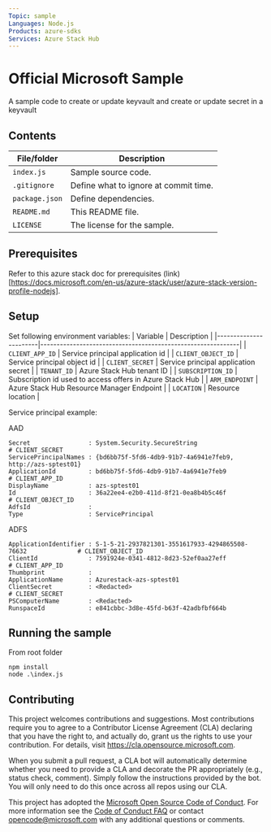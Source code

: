 ```yaml
---
Topic: sample
Languages: Node.js
Products: azure-sdks
Services: Azure Stack Hub
---
```


# Official Microsoft Sample

<!-- 
Guidelines on README format: https://review.docs.microsoft.com/help/onboard/admin/samples/concepts/readme-template?branch=master

Guidance on onboarding samples to docs.microsoft.com/samples: https://review.docs.microsoft.com/help/onboard/admin/samples/process/onboarding?branch=master

Taxonomies for products and languages: https://review.docs.microsoft.com/new-hope/information-architecture/metadata/taxonomies?branch=master
-->

A sample code to create or update keyvault and create or update secret in a keyvault

## Contents

| File/folder       | Description                                |
|-------------------|--------------------------------------------|
| `index.js`        | Sample source code.                        |
| `.gitignore`      | Define what to ignore at commit time.      |
| `package.json`    | Define dependencies.                       |
| `README.md`       | This README file.                          |
| `LICENSE`         | The license for the sample.                |

## Prerequisites

Refer to this azure stack doc for prerequisites (link)[https://docs.microsoft.com/en-us/azure-stack/user/azure-stack-version-profile-nodejs].

## Setup

Set following environment variables:
| Variable              | Description                                                 |
|-----------------------|-------------------------------------------------------------|
| `CLIENT_APP_ID`       | Service principal application id                            |
| `CLIENT_OBJECT_ID`    | Service principal object id                                 |
| `CLIENT_SECRET`       | Service principal application secret                        |
| `TENANT_ID`           | Azure Stack Hub tenant ID                                   |
| `SUBSCRIPTION_ID`     | Subscription id used to access offers in Azure Stack Hub    |
| `ARM_ENDPOINT`        | Azure Stack Hub Resource Manager Endpoint                   |
| `LOCATION`            | Resource location                                           |

Service principal example:

AAD
```
Secret                : System.Security.SecureString                                 # CLIENT_SECRET
ServicePrincipalNames : {bd6bb75f-5fd6-4db9-91b7-4a6941e7feb9, http://azs-sptest01}
ApplicationId         : bd6bb75f-5fd6-4db9-91b7-4a6941e7feb9                         # CLIENT_APP_ID
DisplayName           : azs-sptest01
Id                    : 36a22ee4-e2b0-411d-8f21-0ea8b4b5c46f                         # CLIENT_OBJECT_ID
AdfsId                : 
Type                  : ServicePrincipal
```

ADFS
```
ApplicationIdentifier : S-1-5-21-2937821301-3551617933-4294865508-76632              # CLIENT_OBJECT_ID
ClientId              : 7591924e-0341-4812-8d23-52ef0aa27eff                         # CLIENT_APP_ID                   
Thumbprint            : 
ApplicationName       : Azurestack-azs-sptest01
ClientSecret          : <Redacted>                                                   # CLIENT_SECRET
PSComputerName        : <Redacted>
RunspaceId            : e841cbbc-3d8e-45fd-b63f-42adbfbf664b
```

## Running the sample

From root folder
```
npm install
node .\index.js
```

## Contributing

This project welcomes contributions and suggestions.  Most contributions require you to agree to a
Contributor License Agreement (CLA) declaring that you have the right to, and actually do, grant us
the rights to use your contribution. For details, visit https://cla.opensource.microsoft.com.

When you submit a pull request, a CLA bot will automatically determine whether you need to provide
a CLA and decorate the PR appropriately (e.g., status check, comment). Simply follow the instructions
provided by the bot. You will only need to do this once across all repos using our CLA.

This project has adopted the [Microsoft Open Source Code of Conduct](https://opensource.microsoft.com/codeofconduct/).
For more information see the [Code of Conduct FAQ](https://opensource.microsoft.com/codeofconduct/faq/) or
contact [opencode@microsoft.com](mailto:opencode@microsoft.com) with any additional questions or comments.
